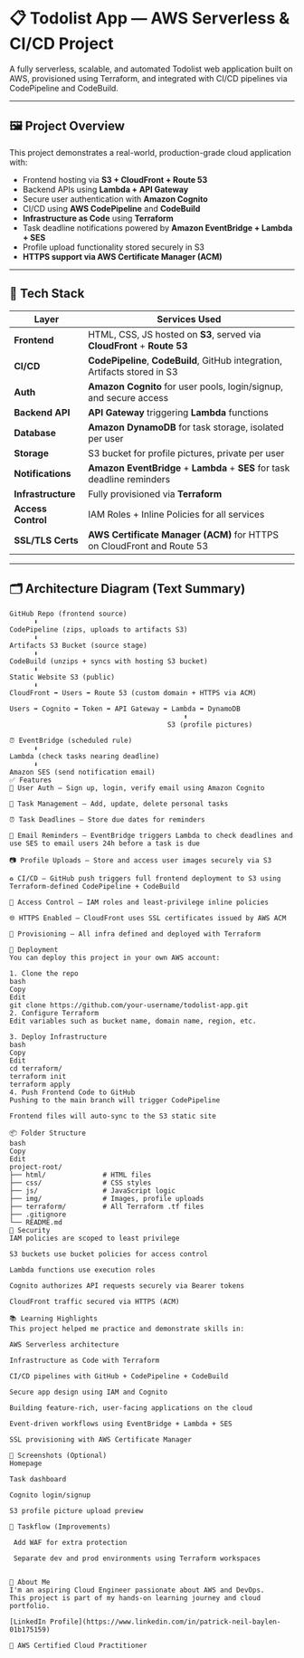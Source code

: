 # 📋 Todolist App — AWS Serverless & CI/CD Project

A fully serverless, scalable, and automated Todolist web application built on AWS, provisioned using Terraform, and integrated with CI/CD pipelines via CodePipeline and CodeBuild.

---

## 🖼️ Project Overview

This project demonstrates a real-world, production-grade cloud application with:

- Frontend hosting via **S3 + CloudFront + Route 53**
- Backend APIs using **Lambda + API Gateway**
- Secure user authentication with **Amazon Cognito**
- CI/CD using **AWS CodePipeline** and **CodeBuild**
- **Infrastructure as Code** using **Terraform**
- Task deadline notifications powered by **Amazon EventBridge + Lambda + SES**
- Profile upload functionality stored securely in S3
- **HTTPS support via AWS Certificate Manager (ACM)**

---

## 🔧 Tech Stack

| Layer             | Services Used                                                                  |
|-------------------|--------------------------------------------------------------------------------|
| **Frontend**       | HTML, CSS, JS hosted on **S3**, served via **CloudFront** + **Route 53**       |
| **CI/CD**          | **CodePipeline**, **CodeBuild**, GitHub integration, Artifacts stored in S3    |
| **Auth**           | **Amazon Cognito** for user pools, login/signup, and secure access             |
| **Backend API**    | **API Gateway** triggering **Lambda** functions                                |
| **Database**       | **Amazon DynamoDB** for task storage, isolated per user                        |
| **Storage**        | S3 bucket for profile pictures, private per user                               |
| **Notifications**  | **Amazon EventBridge** + **Lambda** + **SES** for task deadline reminders      |
| **Infrastructure** | Fully provisioned via **Terraform**                                            |
| **Access Control** | IAM Roles + Inline Policies for all services                                   |
| **SSL/TLS Certs**  | **AWS Certificate Manager (ACM)** for HTTPS on CloudFront and Route 53         |

---

## 🗂️ Architecture Diagram (Text Summary)

```plaintext
GitHub Repo (frontend source)
      ⬇
CodePipeline (zips, uploads to artifacts S3)
      ⬇
Artifacts S3 Bucket (source stage)
      ⬇
CodeBuild (unzips + syncs with hosting S3 bucket)
      ⬇
Static Website S3 (public)
      ⬇
CloudFront ➡️ Users ➡️ Route 53 (custom domain + HTTPS via ACM)

Users ➡️ Cognito ➡️ Token ➡️ API Gateway ➡️ Lambda ➡️ DynamoDB
                                           ⬆
                                       S3 (profile pictures)

⏰ EventBridge (scheduled rule)
      ⬇
Lambda (check tasks nearing deadline)
      ⬇
Amazon SES (send notification email)
✅ Features
👤 User Auth – Sign up, login, verify email using Amazon Cognito

📝 Task Management – Add, update, delete personal tasks

⏰ Task Deadlines – Store due dates for reminders

📩 Email Reminders – EventBridge triggers Lambda to check deadlines and use SES to email users 24h before a task is due

📷 Profile Uploads – Store and access user images securely via S3

♻️ CI/CD – GitHub push triggers full frontend deployment to S3 using Terraform-defined CodePipeline + CodeBuild

🔐 Access Control – IAM roles and least-privilege inline policies

🌐 HTTPS Enabled – CloudFront uses SSL certificates issued by AWS ACM

🧱 Provisioning – All infra defined and deployed with Terraform

🚀 Deployment
You can deploy this project in your own AWS account:

1. Clone the repo
bash
Copy
Edit
git clone https://github.com/your-username/todolist-app.git
2. Configure Terraform
Edit variables such as bucket name, domain name, region, etc.

3. Deploy Infrastructure
bash
Copy
Edit
cd terraform/
terraform init
terraform apply
4. Push Frontend Code to GitHub
Pushing to the main branch will trigger CodePipeline

Frontend files will auto-sync to the S3 static site

📦 Folder Structure
bash
Copy
Edit
project-root/
├── html/              # HTML files
├── css/               # CSS styles
├── js/                # JavaScript logic
├── img/               # Images, profile uploads
├── terraform/         # All Terraform .tf files
├── .gitignore
└── README.md
🔐 Security
IAM policies are scoped to least privilege

S3 buckets use bucket policies for access control

Lambda functions use execution roles

Cognito authorizes API requests securely via Bearer tokens

CloudFront traffic secured via HTTPS (ACM)

📚 Learning Highlights
This project helped me practice and demonstrate skills in:

AWS Serverless architecture

Infrastructure as Code with Terraform

CI/CD pipelines with GitHub + CodePipeline + CodeBuild

Secure app design using IAM and Cognito

Building feature-rich, user-facing applications on the cloud

Event-driven workflows using EventBridge + Lambda + SES

SSL provisioning with AWS Certificate Manager

📸 Screenshots (Optional)
Homepage

Task dashboard

Cognito login/signup

S3 profile picture upload preview

📌 Taskflow (Improvements)

 Add WAF for extra protection

 Separate dev and prod environments using Terraform workspaces


🙋 About Me
I'm an aspiring Cloud Engineer passionate about AWS and DevOps.
This project is part of my hands-on learning journey and cloud portfolio.

[LinkedIn Profile](https://www.linkedin.com/in/patrick-neil-baylen-01b175159)

🧠 AWS Certified Cloud Practitioner